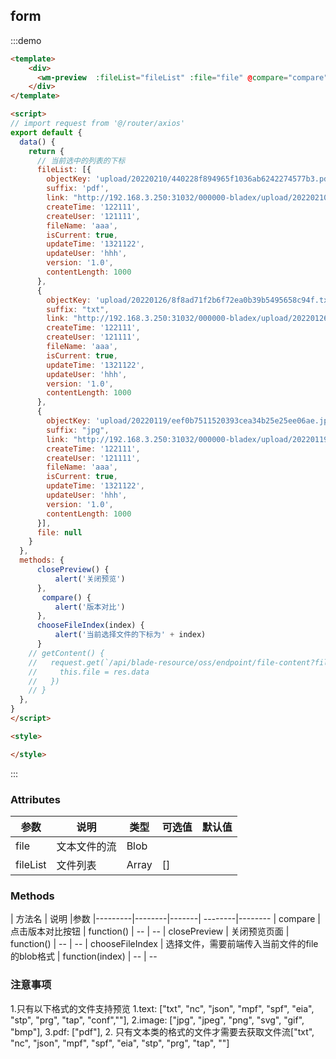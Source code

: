 ## form

:::demo

```html
<template>
    <div>
      <wm-preview  :fileList="fileList" :file="file" @compare="compare" @closePreview="closePreview" @chooseFileIndex="chooseFileIndex"></wm-preview>
    </div>
</template>      

<script>
// import request from '@/router/axios'
export default {
  data() {
    return {
      // 当前选中的列表的下标
      fileList: [{
        objectKey: 'upload/20220210/440228f894965f1036ab6242274577b3.pdf',
        suffix: 'pdf',
        link: "http://192.168.3.250:31032/000000-bladex/upload/20220210/440228f894965f1036ab6242274577b3.pdf",
        createTime: '122111',
        createUser: '121111',
        fileName: 'aaa',
        isCurrent: true,
        updateTime: '1321122',
        updateUser: 'hhh',
        version: '1.0',
        contentLength: 1000
      },
      {
        objectKey: 'upload/20220126/8f8ad71f2b6f72ea0b39b5495658c94f.txt',
        suffix: "txt",
        link: "http://192.168.3.250:31032/000000-bladex/upload/20220126/8f8ad71f2b6f72ea0b39b5495658c94f.txt",
        createTime: '122111',
        createUser: '121111',
        fileName: 'aaa',
        isCurrent: true,
        updateTime: '1321122',
        updateUser: 'hhh',
        version: '1.0',
        contentLength: 1000
      },
      {
        objectKey: 'upload/20220119/eef0b7511520393cea34b25e25ee06ae.jpg',
        suffix: "jpg",
        link: "http://192.168.3.250:31032/000000-bladex/upload/20220119/47ffd3b278c4cf59dc4ff3da480d07a5.png",
        createTime: '122111',
        createUser: '121111',
        fileName: 'aaa',
        isCurrent: true,
        updateTime: '1321122',
        updateUser: 'hhh',
        version: '1.0',
        contentLength: 1000
      }],
      file: null
    }
  },
  methods: {
      closePreview() {
          alert('关闭预览')
      },
       compare() {
          alert('版本对比')
      },
      chooseFileIndex(index) {
          alert('当前选择文件的下标为' + index)
      }
    // getContent() {
    //   request.get(`/api/blade-resource/oss/endpoint/file-content?fileName=${ fileName }`, { responseType: 'blob' }).then(res => {
    //     this.file = res.data
    //   })
    // }
  },
}
</script>

<style>

</style>

```

:::

### Attributes

| 参数 | 说明 | 类型 | 可选值 | 默认值
|---------|--------|-------| --------|--------
| file | 文本文件的流 | Blob | 
| fileList | 文件列表 | Array | []

### Methods

| 方法名 | 说明 |参数
|---------|--------|-------| --------|--------
| compare | 点击版本对比按钮  | function() | -- | --
| closePreview | 关闭预览页面  | function() | -- | --
| chooseFileIndex | 选择文件，需要前端传入当前文件的file的blob格式  | function(index) | -- | --

### 注意事项
1.只有以下格式的文件支持预览
   1.text: ["txt", "nc", "json", "mpf", "spf", "eia", "stp", "prg", "tap", "conf",""],
   2.image: ["jpg", "jpeg", "png", "svg", "gif", "bmp"],
   3.pdf: ["pdf"],
2. 只有文本类的格式的文件才需要去获取文件流["txt", "nc", "json", "mpf", "spf", "eia", "stp", "prg", "tap", ""]